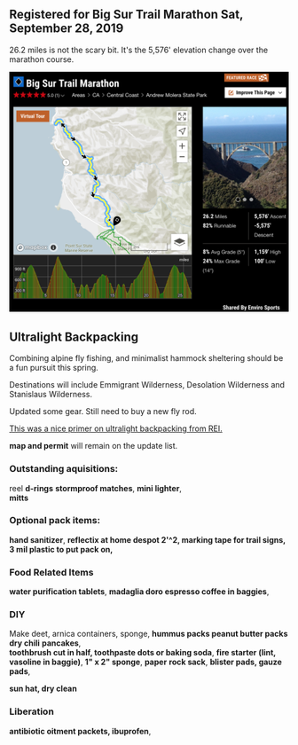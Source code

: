 ## Registered for Big Sur Trail Marathon Sat, September 28, 2019

26.2 miles is not the scary bit. It's the 5,576' elevation change over the marathon course.

![bigSurMarathon](bigSurMarathon.png)

## Ultralight Backpacking

Combining alpine fly fishing, and minimalist hammock sheltering should be a fun pursuit this spring. 

Destinations will include Emmigrant Wilderness, Desolation Wilderness and Stanislaus Wilderness.

Updated some gear. Still need to buy a new fly rod.

[This was a nice primer on ultralight backpacking from REI.](https://www.rei.com/learn/expert-advice/ultralight-backpacking.html)

**map and permit** will remain on the update list.


### Outstanding aquisitions:

reel
**d-rings** 
**stormproof matches**, **mini lighter**,  
**mitts**

### Optional pack items:

**hand sanitizer**,
**reflectix at home despot 2'^2,
marking tape for trail signs,
3 mil plastic to put pack on,**


### Food Related Items

**water purification tablets**,
**madaglia doro espresso coffee in 
baggies**, 


### DIY

Make deet, 
arnica containers,
sponge,
**hummus packs
peanut butter packs
dry chili**
**pancakes**,  
**toothbrush cut in half, 
toothpaste dots or baking soda**,
**fire starter (lint, vasoline in baggie)**, 
**1" x 2" sponge**,
**paper**
**rock sack**, 
**blister pads, gauze pads**,

**sun hat, dry clean**


### Liberation

**antibiotic oitment packets, ibuprofen**,







